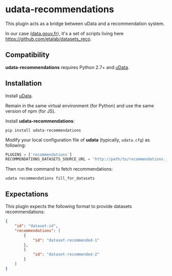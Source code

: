 # udata-recommendations

This plugin acts as a bridge between uData and a recommendation system.

In our case ([data.gouv.fr][]), it's a set of scripts living here https://github.com/etalab/datasets_reco.

## Compatibility

**udata-recommendations** requires Python 2.7+ and [uData][].

## Installation

Install [uData][].

Remain in the same virtual environment (for Python) and use the same version of npm (for JS).

Install **udata-recommendations**:

```shell
pip install udata-recommendations
```

Modify your local configuration file of **udata** (typically, `udata.cfg`) as following:

```python
PLUGINS = ['recommendations']
RECOMMENDATIONS_DATASETS_SOURCE_URL = 'http://path/to/recommendations.json'
```

Then run the command to fetch recommendations:

```shell
udata recommendations fill_for_datasets
```

## Expectations

This plugin expects the following format to provide datasets recommendations:

```json
{
    "id": "dataset-id",
    "recommendations": [
        {
            "id": "dataset-recommended-1"
        },
        {
            "id": "dataset-recommended-2"
        }
    ]
}
```

[uData]: https://github.com/opendatateam/udata
[data.gouv.fr]: https://data.gouv.fr
